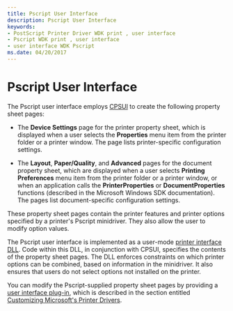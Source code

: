 ```yaml
---
title: Pscript User Interface
description: Pscript User Interface
keywords:
- PostScript Printer Driver WDK print , user interface
- Pscript WDK print , user interface
- user interface WDK Pscript
ms.date: 04/20/2017
---
```


# Pscript User Interface





The Pscript user interface employs [CPSUI](common-property-sheet-user-interface.md) to create the following property sheet pages:

-   The **Device Settings** page for the printer property sheet, which is displayed when a user selects the **Properties** menu item from the printer folder or a printer window. The page lists printer-specific configuration settings.

-   The **Layout**, **Paper/Quality**, and **Advanced** pages for the document property sheet, which are displayed when a user selects **Printing Preferences** menu item from the printer folder or a printer window, or when an application calls the **PrinterProperties** or **DocumentProperties** functions (described in the Microsoft Windows SDK documentation). The pages list document-specific configuration settings.

These property sheet pages contain the printer features and printer options specified by a printer's Pscript minidriver. They also allow the user to modify option values.

The Pscript user interface is implemented as a user-mode [printer interface DLL](printer-interface-dll.md). Code within this DLL, in conjunction with CPSUI, specifies the contents of the property sheet pages. The DLL enforces constraints on which printer options can be combined, based on information in the minidriver. It also ensures that users do not select options not installed on the printer.

You can modify the Pscript-supplied property sheet pages by providing a [user interface plug-in](user-interface-plug-ins.md), which is described in the section entitled [Customizing Microsoft's Printer Drivers](customizing-microsoft-s-printer-drivers.md).

 

 




